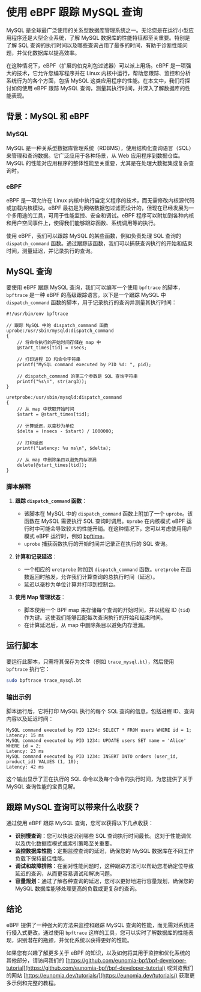 # 使用 eBPF 跟踪 MySQL 查询

MySQL 是全球最广泛使用的关系型数据库管理系统之一。无论您是在运行小型应用程序还是大型企业系统，了解 MySQL 数据库的性能特征都至关重要。特别是了解 SQL 查询的执行时间以及哪些查询占用了最多的时间，有助于诊断性能问题，并优化数据库以提高效率。

在这种情况下，eBPF（扩展的伯克利包过滤器）可以派上用场。eBPF 是一项强大的技术，它允许您编写程序并在 Linux 内核中运行，帮助您跟踪、监控和分析系统行为的各个方面，包括 MySQL 这类应用程序的性能。在本文中，我们将探讨如何使用 eBPF 跟踪 MySQL 查询，测量其执行时间，并深入了解数据库的性能表现。

## 背景：MySQL 和 eBPF

### MySQL

MySQL 是一种关系型数据库管理系统（RDBMS），使用结构化查询语言（SQL）来管理和查询数据。它广泛应用于各种场景，从 Web 应用程序到数据仓库。MySQL 的性能对应用程序的整体性能至关重要，尤其是在处理大数据集或复杂查询时。

### eBPF

eBPF 是一项允许在 Linux 内核中执行自定义程序的技术，而无需修改内核源代码或加载内核模块。eBPF 最初是为网络数据包过滤而设计的，但现在已经发展为一个多用途的工具，可用于性能监控、安全和调试。eBPF 程序可以附加到各种内核和用户空间事件上，使得我们能够跟踪函数、系统调用等的执行。

使用 eBPF，我们可以跟踪 MySQL 的某些函数，例如负责处理 SQL 查询的 `dispatch_command` 函数。通过跟踪该函数，我们可以捕获查询执行的开始和结束时间，测量延迟，并记录执行的查询。

##  MySQL 查询

要使用 eBPF 跟踪 MySQL 查询，我们可以编写一个使用 `bpftrace` 的脚本，`bpftrace` 是一种 eBPF 的高级跟踪语言。以下是一个跟踪 MySQL 中 `dispatch_command` 函数的脚本，用于记录执行的查询并测量其执行时间：

```bt
#!/usr/bin/env bpftrace

// 跟踪 MySQL 中的 dispatch_command 函数
uprobe:/usr/sbin/mysqld:dispatch_command
{
    // 将命令执行的开始时间存储在 map 中
    @start_times[tid] = nsecs;
    
    // 打印进程 ID 和命令字符串
    printf("MySQL command executed by PID %d: ", pid);
    
    // dispatch_command 的第三个参数是 SQL 查询字符串
    printf("%s\n", str(arg3));
}

uretprobe:/usr/sbin/mysqld:dispatch_command
{
    // 从 map 中获取开始时间
    $start = @start_times[tid];
    
    // 计算延迟，以毫秒为单位
    $delta = (nsecs - $start) / 1000000;
    
    // 打印延迟
    printf("Latency: %u ms\n", $delta);
    
    // 从 map 中删除条目以避免内存泄漏
    delete(@start_times[tid]);
}
```

### 脚本解释

1. **跟踪 `dispatch_command` 函数**：
   - 该脚本在 MySQL 中的 `dispatch_command` 函数上附加了一个 `uprobe`。该函数在 MySQL 需要执行 SQL 查询时调用。`Uprobe` 在内核模式 eBPF 运行时中可能会导致较大的性能开销。在这种情况下，您可以考虑使用用户模式 eBPF 运行时，例如 [bpftime](https://github.com/eunomia-bpf/bpftime)。
   - `uprobe` 捕获函数执行的开始时间并记录正在执行的 SQL 查询。

2. **计算和记录延迟**：
   - 一个相应的 `uretprobe` 附加到 `dispatch_command` 函数。`uretprobe` 在函数返回时触发，允许我们计算查询的总执行时间（延迟）。
   - 延迟以毫秒为单位计算并打印到控制台。

3. **使用 Map 管理状态**：
   - 脚本使用一个 BPF map 来存储每个查询的开始时间，并以线程 ID (`tid`) 作为键。这使我们能够匹配每次查询执行的开始和结束时间。
   - 在计算延迟后，从 map 中删除条目以避免内存泄漏。

## 运行脚本

要运行此脚本，只需将其保存为文件（例如 `trace_mysql.bt`），然后使用 `bpftrace` 执行它：

```bash
sudo bpftrace trace_mysql.bt
```

### 输出示例

脚本运行后，它将打印 MySQL 执行的每个 SQL 查询的信息，包括进程 ID、查询内容以及延迟时间：

```console
MySQL command executed by PID 1234: SELECT * FROM users WHERE id = 1;
Latency: 15 ms
MySQL command executed by PID 1234: UPDATE users SET name = 'Alice' WHERE id = 2;
Latency: 23 ms
MySQL command executed by PID 1234: INSERT INTO orders (user_id, product_id) VALUES (1, 10);
Latency: 42 ms
```

这个输出显示了正在执行的 SQL 命令以及每个命令的执行时间，为您提供了关于 MySQL 查询性能的宝贵见解。

## 跟踪 MySQL 查询可以带来什么收获？

通过使用 eBPF 跟踪 MySQL 查询，您可以获得以下几点收获：

- **识别慢查询**：您可以快速识别哪些 SQL 查询执行时间最长。这对于性能调优以及优化数据库模式或索引策略至关重要。
- **监控数据库性能**：定期监控查询的延迟，确保您的 MySQL 数据库在不同工作负载下保持最佳性能。
- **调试和故障排除**：在面对性能问题时，这种跟踪方法可以帮助您准确定位导致延迟的查询，从而更容易调试和解决问题。
- **容量规划**：通过了解各种查询的延迟，您可以更好地进行容量规划，确保您的 MySQL 数据库能够处理更高的负载或更复杂的查询。

## 结论

eBPF 提供了一种强大的方法来监控和跟踪 MySQL 查询的性能，而无需对系统进行侵入式更改。通过使用 `bpftrace` 这样的工具，您可以实时了解数据库的性能表现，识别潜在的瓶颈，并优化系统以获得更好的性能。

如果您有兴趣了解更多关于 eBPF 的知识，以及如何将其用于监控和优化系统的其他部分，请访问我们的 [https://github.com/eunomia-bpf/bpf-developer-tutorial](https://github.com/eunomia-bpf/bpf-developer-tutorial) 或浏览我们的网站 [https://eunomia.dev/tutorials/](https://eunomia.dev/tutorials/) 获取更多示例和完整的教程。
